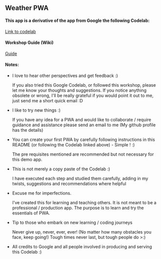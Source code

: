 ## Weather PWA

#### This app is a derivative of the app from Google the following Codelab:
[Link to codelab](https://developers.google.com/web/fundamentals/codelabs/your-first-pwapp/)

#### Workshop Guide (Wiki)
[Guide](https://github.com/ShukujiNeel13/my-first-pwapp/wiki/Guide)

#### Notes:
- I love to hear other perspectives and get feedback :)

  If you also tried this Google Codelab, or followed this workshop, please let me know your thoughts and suggestions. If you notice anything obsolete or wrong, I'll be really grateful if you would point it out to me, just send me a short quick email :D

- I like to try new things :)

  If you have any idea for a PWA and would like to collaborate / require guidance and assistance please send an email to me (My github profile has the details)

- You can create your first PWA by carefully following instructions in this README (or following the Codelab linked above) - Simple ! :)

  The pre requisites mentioned are recommended but not necessary for this demo app.

- This is not merely a copy paste of the Codelab :)

  I have executed each step and studied them carefully, adding in my twists, suggestions and recommendations where helpful

- Excuse me for imperfections.

  I've created this for learning and teaching others. It is not meant to be a professional / production app. The purpose is to learn and try the essentials of PWA.

- Tip to those who embark on new learning / coding journeys
  
  Never give up, never, ever, ever! (No matter how many obstacles you face, keep going!)
  Tough times never last, but tough people do >:)

- All credits to Google and all people involved in producing and serving this Codelab :)
